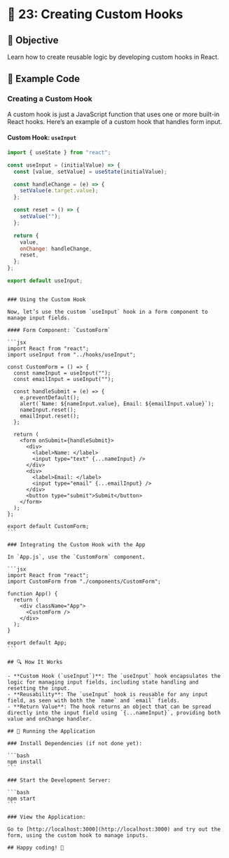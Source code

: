 # 🚀 23: Creating Custom Hooks

## 📝 Objective

Learn how to create reusable logic by developing custom hooks in React.

## 📂 Example Code

### Creating a Custom Hook

A custom hook is just a JavaScript function that uses one or more built-in React hooks. Here’s an example of a custom hook that handles form input.

#### Custom Hook: `useInput`

```jsx
import { useState } from "react";

const useInput = (initialValue) => {
  const [value, setValue] = useState(initialValue);

  const handleChange = (e) => {
    setValue(e.target.value);
  };

  const reset = () => {
    setValue("");
  };

  return {
    value,
    onChange: handleChange,
    reset,
  };
};

export default useInput;
```

````

### Using the Custom Hook

Now, let’s use the custom `useInput` hook in a form component to manage input fields.

#### Form Component: `CustomForm`

```jsx
import React from "react";
import useInput from "../hooks/useInput";

const CustomForm = () => {
  const nameInput = useInput("");
  const emailInput = useInput("");

  const handleSubmit = (e) => {
    e.preventDefault();
    alert(`Name: ${nameInput.value}, Email: ${emailInput.value}`);
    nameInput.reset();
    emailInput.reset();
  };

  return (
    <form onSubmit={handleSubmit}>
      <div>
        <label>Name: </label>
        <input type="text" {...nameInput} />
      </div>
      <div>
        <label>Email: </label>
        <input type="email" {...emailInput} />
      </div>
      <button type="submit">Submit</button>
    </form>
  );
};

export default CustomForm;
```

### Integrating the Custom Hook with the App

In `App.js`, use the `CustomForm` component.

```jsx
import React from "react";
import CustomForm from "./components/CustomForm";

function App() {
  return (
    <div className="App">
      <CustomForm />
    </div>
  );
}

export default App;
```

## 🔍 How It Works

- **Custom Hook (`useInput`)**: The `useInput` hook encapsulates the logic for managing input fields, including state handling and resetting the input.
- **Reusability**: The `useInput` hook is reusable for any input field, as seen with both the `name` and `email` fields.
- **Return Value**: The hook returns an object that can be spread directly into the input field using `{...nameInput}`, providing both value and onChange handler.

## 🚀 Running the Application

### Install Dependencies (if not done yet):

```bash
npm install
```

### Start the Development Server:

```bash
npm start
```

### View the Application:

Go to [http://localhost:3000](http://localhost:3000) and try out the form, using the custom hook to manage inputs.

## Happy coding! 🎉
